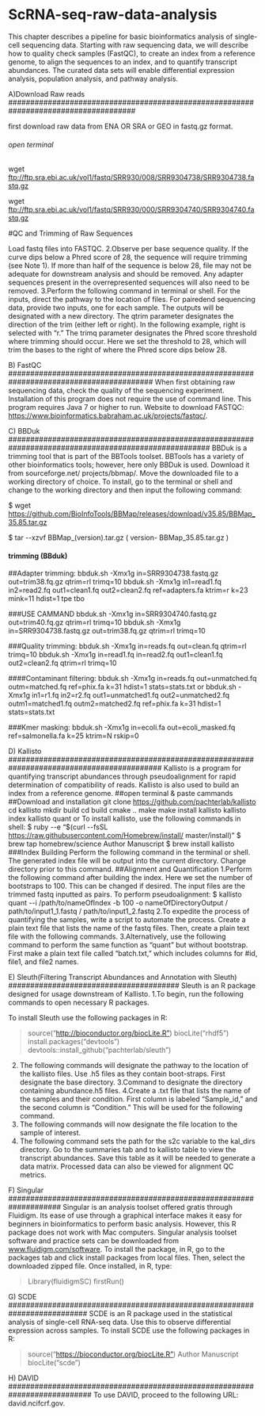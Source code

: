# ScRNA-seq-raw-data-analysis


This chapter describes a pipeline for basic bioinformatics analysis of single-cell sequencing data. Starting with raw sequencing data, we will describe how to quality check samples (FastQC), to create an index from a reference genome, to align the sequences to an index, and to quantify transcript abundances. The curated data sets will enable differential expression analysis, population analysis, and pathway analysis.

A)Download Raw reads     #####################################################################################

first download raw data from ENA OR SRA or GEO in fastq.gz format.
###### open terminal
wget  ftp://ftp.sra.ebi.ac.uk/vol1/fastq/SRR930/008/SRR9304738/SRR9304738.fastq.gz

wget  ftp://ftp.sra.ebi.ac.uk/vol1/fastq/SRR930/000/SRR9304740/SRR9304740.fastq.gz

#QC and Trimming of Raw Sequences

Load fastq files into FASTQC.
2.Observe per base sequence quality. If the curve dips below a Phred score of 28,
the sequence will require trimming (see Note 1). If more than half of the
sequence is below 28, file may not be adequate for downstream analysis and
should be removed. Any adapter sequences present in the overrepresented
sequences will also need to be removed.
3.Perform the following command in terminal or shell. For the inputs, direct the
pathway to the location of files. For pairedend sequencing data, provide two
inputs, one for each sample. The outputs will be designated with a new directory.
The qtrim parameter designates the direction of the trim (either left or right). In
the following example, right is selected with “r.” The trimq parameter designates
the Phred score threshold where trimming should occur. Here we set the
threshold to 28, which will trim the bases to the right of where the Phred score
dips below 28.

B) FastQC             #########################################################################################
When first obtaining raw sequencing data, check the quality of the sequencing experiment.
Installation of this program does not require the use of command line. This program requires
Java 7 or higher to run. Website to download FASTQC: https://www.bioinformatics.babraham.ac.uk/projects/fastqc/.

C) BBDuk   ######################################################################################################
  BBDuk is a trimming tool that is part of the BBTools toolset. BBTools has a variety of other
bioinformatics tools; however, here only BBDuk is used. Download it from sourceforge.net/
projects/bbmap/. Move the downloaded file to a working directory of choice.
To install, go to the terminal or shell and change to the working directory
and then input the following command:

$ wget https://github.com/BioInfoTools/BBMap/releases/download/v35.85/BBMap_35.85.tar.gz

$ tar --xzvf BBMap_(version).tar.gz ( version- BBMap_35.85.tar.gz )
#### trimming (BBduk)
##Adapter trimming:
bbduk.sh -Xmx1g in=SRR9304738.fastq.gz out=trim38.fq.gz qtrim=rl trimq=10
bbduk.sh -Xmx1g in1=read1.fq in2=read2.fq out1=clean1.fq out2=clean2.fq ref=adapters.fa ktrim=r k=23 mink=11 hdist=1 tpe tbo

###USE CAMMAND 
bbduk.sh -Xmx1g in=SRR9304740.fastq.gz out=trim40.fq.gz qtrim=rl trimq=10
 bbduk.sh -Xmx1g in=SRR9304738.fastq.gz out=trim38.fq.gz qtrim=rl trimq=10
 
###Quality trimming:
bbduk.sh -Xmx1g in=reads.fq out=clean.fq qtrim=rl trimq=10
bbduk.sh -Xmx1g in=read1.fq in=read2.fq out1=clean1.fq out2=clean2.fq qtrim=rl trimq=10

####Contaminant filtering:
bbduk.sh -Xmx1g in=reads.fq out=unmatched.fq outm=matched.fq ref=phix.fa k=31 hdist=1 stats=stats.txt
or
bbduk.sh -Xmx1g in1=r1.fq in2=r2.fq out1=unmatched1.fq out2=unmatched2.fq outm1=matched1.fq outm2=matched2.fq ref=phix.fa k=31 hdist=1 stats=stats.txt

###Kmer masking:
bbduk.sh -Xmx1g in=ecoli.fa out=ecoli_masked.fq ref=salmonella.fa k=25 ktrim=N rskip=0

D) Kallisto  ###########################################################################################
Kallisto is a program for quantifying transcript abundances through pseudoalignment for
rapid determination of compatibility of reads. Kallisto is also used to build an index from a
reference genome.
##open terminal & paste cammands
##Download and installation
git clone https://github.com/pachterlab/kallisto
cd kallisto
mkdir build
cd build
cmake ..
make
make install
kallisto 
kallisto index
kallisto quant
or 
To install kallisto, use the following commands in shell:
$ ruby --e “$(curl --fsSL https://raw.githubusercontent.com/Homebrew/install/
master/install)”
$ brew tap homebrew/science
Author Manuscript
$ brew install kallisto
###Index Building
Perform the following command in the terminal or shell. The generated index file
will be output into the current directory. Change directory prior to this command.
##Alignment and Quantification
1.Perform the following command after building the index. Here we set the
number of bootstraps to 100. This can be changed if desired. The input files are
the trimmed fastq inputted as pairs.
To perform pseudoalignment:
$ kallisto quant --i /path/to/nameOfIndex -b 100 -o nameOfDirectoryOutput /
path/to/input1_1.fastq / path/to/input1_2.fastq
2.To expedite the process of quantifying the samples, write a script to automate the
process. Create a plain text file that lists the name of the fastq files. Then, create
a plain text file with the following commands.
3.Alternatively, use the following command to perform the same function as
“quant” but without bootstrap. First make a plain text file called “batch.txt,”
which includes columns for #id, file1, and file2 names.

E) Sleuth(Filtering Transcript Abundances and Annotation with Sleuth)            #######################################
Sleuth is an R package designed for usage downstream of Kallisto.
1.To begin, run the following commands to open necessary R packages.

To install Sleuth use the following packages in R:
> source(“http://bioconductor.org/biocLite.R”)
> biocLite(“rhdf5”)
> install.packages(“devtools”)
> devtools::install_github(“pachterlab/sleuth”)
2. The following commands will designate the pathway to the location of the
kallisto files. Use .h5 files as they contain boot-straps. First designate the base
directory.
3.Command to designate the directory containing abundance.h5 files.
4.Create a .txt file that lists the name of the samples and their condition. First
column is labeled “Sample_id,” and the second column is “Condition.” This will
be used for the following command.
5. The following commands will now designate the file location to the sample of
interest.
6. The following command sets the path for the s2c variable to the kal_dirs directory.
Go to the summaries tab and to kallisto table to view the transcript abundances.
Save this table as it will be needed to generate a data matrix. Processed data can
also be viewed for alignment QC metrics.
> 
F) Singular          ####################################################################
Singular is an analysis toolset offered gratis through Fluidigm. Its ease of use through a
graphical interface makes it easy for beginners in bioinformatics to perform basic analysis.
However, this R package does not work with Mac computers. Singular analysis toolset
software and practice sets can be downloaded from www.fluidigm.com/software. To install
the package, in R, go to the packages tab and click install packages from local files. Then,
select the downloaded zipped file.
Once installed, in R, type:
> Library(fluidigmSC)
> firstRun()

G) SCDE       ##########################################################################
SCDE is an R package used in the statistical analysis of single-cell RNA-seq data. Use this
to observe differential expression across samples.
To install SCDE use the following packages in R:
> source(“https://bioconductor.org/biocLite.R”)
Author Manuscript
> biocLite(“scde”)

H) DAVID        ###########################################################################
To use DAVID, proceed to the following URL: david.ncifcrf.gov.
